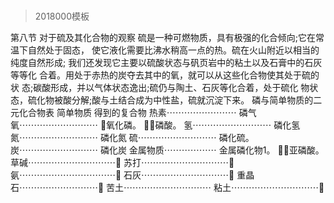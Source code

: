 # 
> 2018000模板

第八节 对于硫及其化合物的观察
硫是一种可燃物质，具有极强的化合倾向;它在常温下自然处于固态， 使它液化需要比沸水稍高一点的热。硫在火山附近以相当的纯度自然形成; 我们还发现它主要以硫酸状态与矾页岩中的粘土以及石膏中的石灰等等化 合着。用处于赤热的炭夺去其中的氧，就可以从这些化合物使其处于硫的状 态;碳酸形成，并以气体状态逸出;硫仍与陶土、石灰等化合着，处于硫化 物状态，硫化物被酸分解;酸与土结合成为中性盐，硫就沉淀下来。
磷与简单物质的二元化合物表
简单物质 得到的复合物 热素⋯⋯⋯⋯⋯⋯⋯⋯ 磷气 氧⋯⋯⋯⋯⋯⋯⋯⋯⋯ 氧化磷。
磷酸。
氢⋯⋯⋯⋯⋯⋯⋯⋯⋯ 磷化氢 氮⋯⋯⋯⋯⋯⋯⋯⋯⋯ 磷化氮 硫⋯⋯⋯⋯⋯⋯⋯⋯⋯ 磷化硫。 炭⋯⋯⋯⋯⋯⋯⋯⋯⋯ 磷化炭 金属物质⋯⋯⋯⋯⋯⋯ 金属磷化物1。
亚磷酸。
草碱⋯⋯⋯⋯⋯⋯⋯⋯⋯⋯ 苏打⋯⋯⋯⋯⋯⋯⋯⋯⋯⋯ 氨⋯⋯⋯⋯⋯⋯⋯⋯⋯⋯⋯ 石灰⋯⋯⋯⋯⋯⋯⋯⋯⋯⋯ 重晶石⋯⋯⋯⋯⋯⋯⋯⋯⋯ 苦土⋯⋯⋯⋯⋯⋯⋯⋯⋯⋯ 粘土⋯⋯⋯⋯⋯⋯⋯⋯⋯⋯
